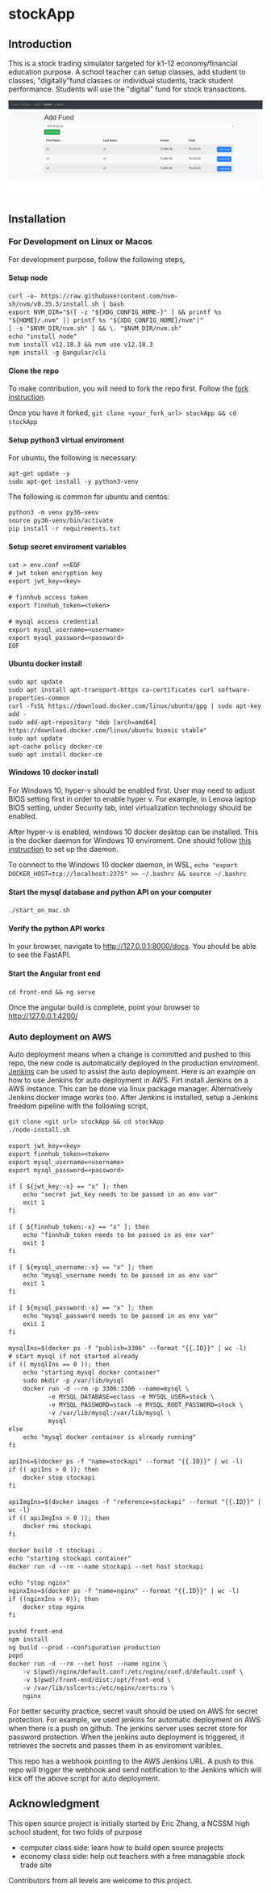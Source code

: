 # stockApp

## Introduction 
This is a stock trading simulator targeted for k1-12 economy/financial education purpose.  A school teacher can setup classes, add student to classes, "digitally"fund classes or individual students, track student performance. Students will use the "digital" fund for stock transactions.

![students_assets](https://github.com/ericz2002/stockApp/blob/master/images/student_assets.png?raw=true)

## Installation

### For Development on Linux or Macos
For development purpose, follow the following steps,

#### Setup node
```
curl -o- https://raw.githubusercontent.com/nvm-sh/nvm/v0.35.3/install.sh | bash
export NVM_DIR="$([ -z "${XDG_CONFIG_HOME-}" ] && printf %s "${HOME}/.nvm" || printf %s "${XDG_CONFIG_HOME}/nvm")"
[ -s "$NVM_DIR/nvm.sh" ] && \. "$NVM_DIR/nvm.sh"
echo "install node"
nvm install v12.18.3 && nvm use v12.18.3
npm install -g @angular/cli
```

#### Clone the repo
To make contribution, you will need to fork the repo first. Follow the [fork instruction](https://docs.github.com/en/github/getting-started-with-github/fork-a-repo).

Once you have it forked, `git clone <your_fork_url> stockApp && cd stockApp`

#### Setup python3 virtual enviroment
For ubuntu, the following is necessary:
```
apt-get update -y
sudo apt-get install -y python3-venv
```

The following is common for ubuntu and centos:
```
python3 -m venv py36-venv
source py36-venv/bin/activate
pip install -r requirements.txt
```


#### Setup secret enviroment variables
```
cat > env.conf <<EOF
# jwt token encryption key
export jwt_key=<key>

# finnhub access token
export finnhub_token=<token>

# mysql access credential 
export mysql_username=<username>
export mysql_password=<password>
EOF
```

#### Ubuntu docker install
```
sudo apt update
sudo apt install apt-transport-https ca-certificates curl software-properties-common
curl -fsSL https://download.docker.com/linux/ubuntu/gpg | sudo apt-key add -
sudo add-apt-repository "deb [arch=amd64] https://download.docker.com/linux/ubuntu bionic stable"
sudo apt update
apt-cache policy docker-ce
sudo apt install docker-ce
```

#### Windows 10 docker install 
For Windows 10, hyper-v should be enabled first. User may need to adjust BIOS setting first in order to 
enable hyper v. For example, in Lenova laptop BIOS setting, under Security tab, intel virtualization 
technology should be enabled. 

After hyper-v is enabled, windows 10 docker desktop can be installed. This is the docker daemon for 
Windows 10 enviroment. One should follow [this instruction](https://nickjanetakis.com/blog/setting-up-docker-for-windows-and-wsl-to-work-flawlessly) to set up the daemon.

To connect to the Windows 10 docker daemon, in WSL,
`echo "export DOCKER_HOST=tcp://localhost:2375" >> ~/.bashrc && source ~/.bashrc`

#### Start the mysql database and python API on your computer
`./start_on_mac.sh`

#### Verify the python API works
In your browser, navigate to http://127.0.0.1:8000/docs. You should be able to see the FastAPI.

#### Start the Angular front end
`cd front-end && ng serve`

Once the angular build is complete, point your browser to http://127.0.0.1:4200/

### Auto deployment on AWS
Auto deployment means when a change is committed and pushed to this repo, the new code is automatically deployed in the production enviroment. 
[Jenkins](https://www.jenkins.io/doc/) can be used to assist the auto deployment. Here is an example on how to use Jenkins for auto deployment 
in AWS. Firt install Jenkins on a AWS instance. This can be done via linux package manager. Alternatively Jenkins docker image works too. 
After Jenkins is installed, setup a Jenkins freedom pipeline with the following script,
```
git clone <git url> stockApp && cd stockApp
./node-install.sh

export jwt_key=<key>
export finnhub_token=<token>
export mysql_username=<username>
export mysql_password=<password>

if [ ${jwt_key:-x} == "x" ]; then
    echo "secret jwt_key needs to be passed in as env var"
    exit 1
fi

if [ ${finnhub_token:-x} == "x" ]; then
    echo "finnhub_token needs to be passed in as env var"
    exit 1
fi

if [ ${mysql_username:-x} == "x" ]; then
    echo "mysql_username needs to be passed in as env var"
    exit 1
fi

if [ ${mysql_password:-x} == "x" ]; then
    echo "mysql_password needs to be passed in as env var"
    exit 1
fi

mysqlIns=$(docker ps -f "publish=3306" --format "{{.ID}}" | wc -l)
# start mysql if not started already
if (( mysqlIns == 0 )); then
    echo "starting mysql docker container"
    sudo mkdir -p /var/lib/mysql
    docker run -d --rm -p 3306:3306 --name=mysql \
	       -e MYSQL_DATABASE=eclass -e MYSQL_USER=stock \
	       -e MYSQL_PASSWORD=stock -e MYSQL_ROOT_PASSWORD=stock \
	       -v /var/lib/mysql:/var/lib/mysql \
	       mysql
else
    echo "mysql docker container is already running"
fi

apiIns=$(docker ps -f "name=stockapi" --format "{{.ID}}" | wc -l)
if (( apiIns > 0 )); then
	docker stop stockapi
fi

apiImgIns=$(docker images -f "reference=stockapi" --format "{{.ID}}" | wc -l)
if (( apiImgIns > 0 )); then
	docker rmi stockapi
fi

docker build -t stockapi .
echo "starting stockapi container"
docker run -d --rm --name stockapi --net host stockapi

echo "stop nginx"
nginxIns=$(docker ps -f "name=nginx" --format "{{.ID}}" | wc -l)
if ((nginxIns > 0)); then
	docker stop nginx
fi

pushd front-end
npm install
ng build --prod --configuration production
popd
docker run -d --rm --net host --name nginx \
	-v $(pwd)/nginx/default.conf:/etc/nginx/conf.d/default.conf \
	-v $(pwd)/front-end/dist:/opt/front-end \
	-v /var/lib/sslcerts:/etc/nginx/certs:ro \
	nginx
```

For better security practice, secret vault should be used on AWS for secret protection. For example, we used jenkins for automatic deployment on AWS when there is a push on github. The jenkins server uses secret store for password protection. When the jenkins auto deployment is triggered, it retrieves the secrets and passes them in as enviroment varibles. 

This repo has a webhook pointing to the AWS Jenkins URL. A push to this repo will trigger the webhook and send notification to the Jenkins which will kick off the above script for auto deployment.

## Acknowledgment
This open source project is initially started by Eric Zhang, a NCSSM high school
student, for two folds of purpose
- computer class side: learn how to build open source projects
- economy class side: help out teachers with a free managable stock trade site

Contributors from all levels are welcome to this project.

